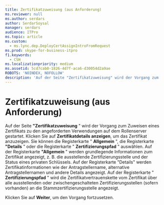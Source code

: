 ```yaml
---
title: Zertifikatzuweisung (aus Anforderung)
ms.reviewer: null
ms.author: serdars
author: SerdarSoysal
manager: serdars
audience: ITPro
ms.topic: article
ms.custom:
  - ms.lync.dep.DeployCertAssignIntroFromRequest
ms.prod: skype-for-business-itpro
f1.keywords:
  - CSH
ms.localizationpriority: medium
ms.assetid: 5cd7cab0-1826-4d7f-aca6-d30054d2a9ae
ROBOTS: 'NOINDEX, NOFOLLOW'
description: 'Auf der Seite "Zertifikatzuweisung" wird der Vorgang zum Zuweisen eines Zertifikats zu den angeforderten Verwendungen auf dem Rollenserver gestartet. Klicken Sie auf Zertifikatdetails anzeigen, um das Zertifikat anzuzeigen. Sie können die Registerkarte "Allgemein", die Registerkarte "Details" oder die Registerkarte "Zertifizierungspfad" auswählen. Auf der Registerkarte "Allgemein" werden grundlegende Informationen zum Zertifikat angezeigt, z. B. die ausstellende Zertifizierungsstelle und der Status eines privaten Schlüssels. Auf der Registerkarte "Details" werden Zertifikatinformationen wie der Antragstellername, alternative Antragstellernamen und andere Details angezeigt. Auf der Registerkarte "Zertifizierungspfad" wird die Zertifikatkette der Vertrauensstellung aus dem Zertifikat über alle ausstellenden oder zwischengeschalteten Zertifizierungsstellen (sofern vorhanden) für die Stammzertifizierungsstelle angezeigt.'
---
```


# <a name="certificate-assignment-from-request"></a>Zertifikatzuweisung (aus Anforderung)
 
Auf der Seite **"Zertifikatzuweisung** " wird der Vorgang zum Zuweisen eines Zertifikats zu den angeforderten Verwendungen auf dem Rollenserver gestartet. Klicken Sie auf **Zertifikatdetails anzeigen**, um das Zertifikat anzuzeigen. Sie können die Registerkarte " **Allgemein** ", die Registerkarte **"Details** " oder die Registerkarte " **Zertifizierungspfad** " auswählen. Auf der Registerkarte **"Allgemein** " werden grundlegende Informationen zum Zertifikat angezeigt, z. B. die ausstellende Zertifizierungsstelle und der Status eines privaten Schlüssels. Auf der Registerkarte "Details" werden Zertifikatinformationen wie der Antragstellername, alternative Antragstellernamen und andere Details angezeigt. Auf der Registerkarte " **Zertifizierungspfad** " wird die Zertifikatvertrauenskette vom Zertifikat über alle ausstellenden oder zwischengeschalteten Zertifizierungsstellen (sofern vorhanden) an die Stammzertifizierungsstelle angezeigt.
  
Klicken Sie auf **Weiter**, um den Vorgang fortzusetzen.
  

